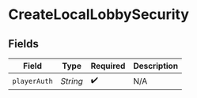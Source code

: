 # CreateLocalLobbySecurity


## Fields

| Field              | Type               | Required           | Description        |
| ------------------ | ------------------ | ------------------ | ------------------ |
| `playerAuth`       | *String*           | :heavy_check_mark: | N/A                |